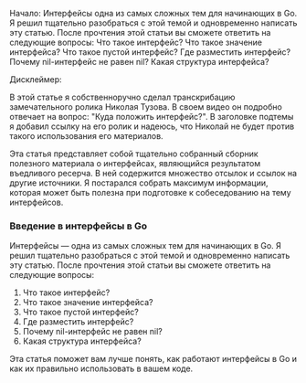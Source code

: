 Начало:
Интерфейсы одна из самых сложных тем для начинающих в Go. Я решил тщательно разобраться с этой темой и одновременно написать эту статью. После прочтения этой статьи вы сможете ответить на следующие вопросы: Что такое интерфейс? Что такое значение интерфейса? Что такое пустой интерфейс? Где разместить интерфейс? Почему nil-интерфейс не равен nil? Какая структура интерфейса?

Дисклеймер:

В этой статье я собственноручно сделал транскрибацию замечательного ролика Николая Тузова. В своем видео он подробно отвечает на вопрос: "Куда положить интерфейс?". В заголовке подтемы я добавил ссылку на его ролик и надеюсь, что Николай не будет против такого использования его материалов.

Эта статья представляет собой тщательно собранный сборник полезного материала о интерфейсах, являющийся результатом въедливого ресерча. В ней содержится множество отсылок и ссылок на другие источники. Я постарался собрать максимум информации, которая может быть полезна при подготовке к собеседованию на тему интерфейсов.

### Введение в интерфейсы в Go 

Интерфейсы — одна из самых сложных тем для начинающих в Go. Я решил тщательно разобраться с этой темой и одновременно написать эту статью. После прочтения этой статьи вы сможете ответить на следующие вопросы:

1. Что такое интерфейс?
2. Что такое значение интерфейса?
3. Что такое пустой интерфейс?
4. Где разместить интерфейс?
5. Почему nil-интерфейс не равен nil?
6. Какая структура интерфейса?

Эта статья поможет вам лучше понять, как работают интерфейсы в Go и как их правильно использовать в вашем коде.